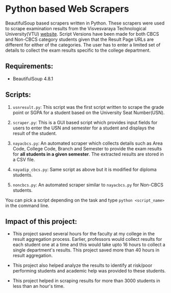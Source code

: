 # Python based Web Scrapers

BeautifulSoup based scrapers written in Python.
These scrapers were used to scrape examination results from the Visvesvaraya Technological University(VTU) [website](http://vtu.ac.in). Script Versions have been made for both CBCS and Non-CBCS category students given that the Result Page URLs are different for either of the categories. The user has to enter a limited set of details to collect the exam results specific to the college department.  

## Requirements:
- BeautifulSoup 4.8.1

## Scripts:
1. ```usnresult.py```: This script was the first script written to scrape the grade point or SGPA for a student based on the University Seat Number(USN).

2. ```scraper.py```: This is a GUI based script which provides input fields for users to enter the USN and semester for a student and displays the result of the student. 

3. ```nayacbcs.py```: An automated scraper which collects details such as Area Code, College Code, Branch and Semester to provide the exam results for **all students in a given semester**. The extracted results are stored in a CSV file. 

4. ```nayadip_cbcs.py```: Same script as above but it is modified for diploma students.

5. ```noncbcs.py```: An automated scraper similar to ```nayacbcs.py``` for Non-CBCS students.

You can pick a script depending on the task and type ```python <script_name>``` in the command line.


## Impact of this project:
- This project saved several hours for the faculty at my college in the result aggregation process. Earlier, professors would collect results for each student one at a time and this would take upto 16 hours to collect a single department's results. This project saved more than 40 hours in result aggregation. 

- This project also helped analyze the results to identify at risk/poor performing students and academic help was provided to these students.

- This project helped in scraping results for more than 3000 students in less than an hour's time.

